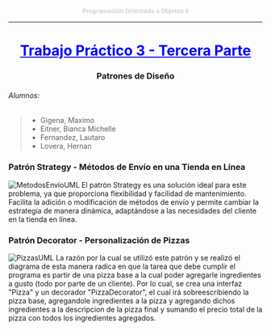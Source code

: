 <p style="text-align: center; color: lightgray; font-size: 12px;">
    <strong>Programación Orientada a Objetos II</strong>
</p>

___

<h1 style="text-align: center;color:blue"><u>Trabajo Práctico 3 - Tercera Parte</u></h1>
<h3 style="text-align: center;">Patrones de Diseño</h3>

###### Alumnos:
> - Gigena, Maximo
> - Eitner, Bianca Michelle
> - Fernandez, Lautaro
> - Lovera, Hernan


### Patrón Strategy - Métodos de Envío en una Tienda en Línea
![MetodosEnvíoUML](https://github.com/user-attachments/assets/63e51bf6-6c15-4b54-8e5e-759c5985d72b)
El patrón Strategy es una solución ideal para este problema, ya que proporciona flexibilidad y facilidad de mantenimiento. Facilita la adición o modificación de métodos de envío y permite cambiar la estrategia de manera dinámica, adaptándose a las necesidades del cliente en la tienda en línea.


### Patrón Decorator - Personalización de Pizzas
![PizzasUML](https://github.com/user-attachments/assets/5427e213-fc52-4f4e-9e5a-1ddf8407bbec)
La razón por la cual se utilizó este patrón y se realizó el diagrama de esta manera radica en que la tarea que debe cumplir el programa es partir de una pizza base a la cual poder
agregarle ingredientes a gusto (todo por parte de un cliente). Por lo cual, se crea una interfaz "Pizza" y un decorador "PizzaDecorator", el cual irá sobreescribiendo la pizza base, agregandole ingredientes a la pizza y agregando dichos ingredientes a la descripcion de la pizza final y sumando el precio total de la pizza con todos los ingredientes agregados.
